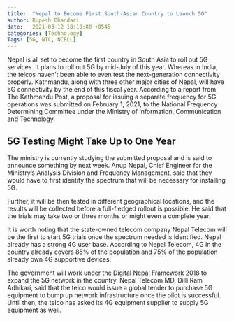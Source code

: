 ```yaml
---
title:  "Nepal to Become First South-Asian Country to Launch 5G"
author: Rupesh Bhandari
date:   2021-03-12 18:10:00 +0545
categories: [Technology] 
Tags: [5G, NTC, NCELL] 
---
```


Nepal is all set to become the first country in South Asia to roll out 5G services. It plans to roll out 5G by mid-July of this year. Whereas in India, the telcos haven’t been able to even test the next-generation connectivity properly. Kathmandu, along with three other major cities of Nepal, will have 5G connectivity by the end of this fiscal year. According to a report from The Kathmandu Post, a proposal for issuing a separate frequency for 5G operations was submitted on February 1, 2021, to the National Frequency Determining Committee under the Ministry of Information, Communication and Technology.

## 5G Testing Might Take Up to One Year

The ministry is currently studying the submitted proposal and is said to announce something by next week. Anup Nepal, Chief Engineer for the Ministry’s Analysis Division and Frequency Management, said that they would have to first identify the spectrum that will be necessary for installing 5G.

Further, it will be then tested in different geographical locations, and the results will be collected before a full-fledged rollout is possible. He said that the trials may take two or three months or might even a complete year.

It is worth noting that the state-owned telecom company Nepal Telecom will be the first to start 5G trials once the spectrum needed is identified. Nepal already has a strong 4G user base. According to Nepal Telecom, 4G in the country already covers 85% of the population and 75% of the population already own 4G supportive devices.

The government will work under the Digital Nepal Framework 2018 to expand the 5G network in the country. Nepal Telecom MD, Dilli Ram Adhikari, said that the telco would issue a global tender to purchase 5G equipment to bump up network infrastructure once the pilot is successful. Until then, the telco has asked its 4G equipment supplier to supply 5G equipment as well.
